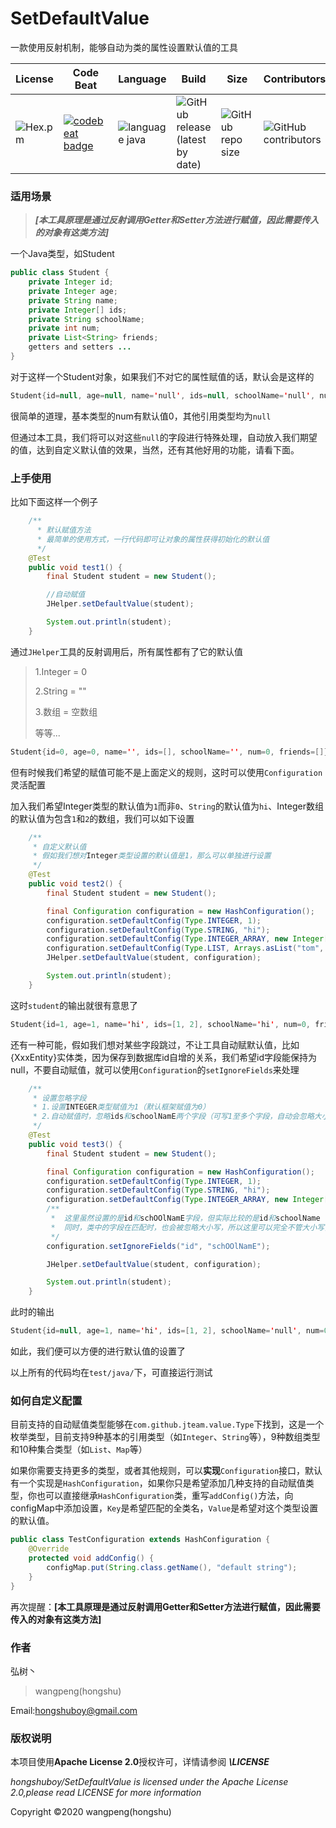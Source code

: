 # SetDefaultValue

一款使用反射机制，能够自动为类的属性设置默认值的工具

| License                                        | Code Beat                                                    | Language                                                     | Build                                                        | Size                                                         | Contributors                                                 |
| ---------------------------------------------- | ------------------------------------------------------------ | ------------------------------------------------------------ | ------------------------------------------------------------ | ------------------------------------------------------------ | ------------------------------------------------------------ |
| ![Hex.pm](https://img.shields.io/hexpm/l/plug) | [![codebeat badge](https://codebeat.co/badges/319e72b9-fd7e-4697-88c7-ac17ee8b7e42)](https://codebeat.co/projects/github-com-hongshuboy-setdefaultvalue-master) | ![language java](<https://img.shields.io/badge/java-v1.8-blue>) | ![GitHub release (latest by date)](https://img.shields.io/github/v/release/hongshuboy/setdefaultvalue) | ![GitHub repo size](https://img.shields.io/github/repo-size/hongshuboy/setdefaultvalue) | ![GitHub contributors](https://img.shields.io/github/contributors/hongshuboy/setdefaultvalue) |

### 适用场景

> ***[本工具原理是通过反射调用Getter和Setter方法进行赋值，因此需要传入的对象有这类方法]***

一个Java类型，如Student

```java
public class Student {
    private Integer id;
    private Integer age;
    private String name;
    private Integer[] ids;
    private String schoolName;
    private int num;
    private List<String> friends;
    getters and setters ...   
}
```

对于这样一个Student对象，如果我们不对它的属性赋值的话，默认会是这样的

```java
Student{id=null, age=null, name='null', ids=null, schoolName='null', num=0, friends=null}
```

很简单的道理，基本类型的num有默认值0，其他引用类型均为`null`

但通过本工具，我们将可以对这些`null`的字段进行特殊处理，自动放入我们期望的值，达到自定义默认值的效果，当然，还有其他好用的功能，请看下面。

### 上手使用

比如下面这样一个例子

```java
    /**
      * 默认赋值方法
      * 最简单的使用方式，一行代码即可让对象的属性获得初始化的默认值
      */
    @Test
    public void test1() {
        final Student student = new Student();

        //自动赋值
        JHelper.setDefaultValue(student);

        System.out.println(student);
    }
```

通过`JHelper`工具的反射调用后，所有属性都有了它的默认值

> 1.Integer = 0
>
> 2.String = ""
>
> 3.数组 = 空数组
>
> 等等...

```java
Student{id=0, age=0, name='', ids=[], schoolName='', num=0, friends=[]}
```

但有时候我们希望的赋值可能不是上面定义的规则，这时可以使用`Configuration`灵活配置

加入我们希望Integer类型的默认值为`1`而非`0`、`String`的默认值为`hi`、Integer数组的默认值为包含`1`和`2`的数组，我们可以如下设置

```java
    /**
     * 自定义默认值
     * 假如我们想对Integer类型设置的默认值是1，那么可以单独进行设置
     */
    @Test
    public void test2() {
        final Student student = new Student();

        final Configuration configuration = new HashConfiguration();
        configuration.setDefaultConfig(Type.INTEGER, 1);
        configuration.setDefaultConfig(Type.STRING, "hi");
        configuration.setDefaultConfig(Type.INTEGER_ARRAY, new Integer[]{1, 2});
        configuration.setDefaultConfig(Type.LIST, Arrays.asList("tom", "mike"));
        JHelper.setDefaultValue(student, configuration);

        System.out.println(student);
    }
```

这时`student`的输出就很有意思了

```java
Student{id=1, age=1, name='hi', ids=[1, 2], schoolName='hi', num=0, friends=[tom, mike]}
```

还有一种可能，假如我们想对某些字段跳过，不让工具自动赋默认值，比如{XxxEntity}实体类，因为保存到数据库id自增的关系，我们希望id字段能保持为null，不要自动赋值，就可以使用`Configuration`的`setIgnoreFields`来处理

```java
    /**
     * 设置忽略字段
     * 1.设置INTEGER类型赋值为1（默认框架赋值为0）
     * 2.自动赋值时，忽略ids和schoolNamE两个字段（可写1至多个字段，自动会忽略大小写进行匹配）
     */
    @Test
    public void test3() {
        final Student student = new Student();

        final Configuration configuration = new HashConfiguration();
        configuration.setDefaultConfig(Type.INTEGER, 1);
        configuration.setDefaultConfig(Type.STRING, "hi");
        configuration.setDefaultConfig(Type.INTEGER_ARRAY, new Integer[]{1, 2});
        /**
         *  这里虽然设置的是id和schOOlNamE字段，但实际比较的是id和schoolName（会自动忽略大小写）
         *  同时，类中的字段在匹配时，也会被忽略大小写，所以这里可以完全不管大小写，均可匹配到属性
         */
        configuration.setIgnoreFields("id", "schOOlNamE");

        JHelper.setDefaultValue(student, configuration);

        System.out.println(student);
    }	
```

此时的输出

```java
Student{id=null, age=1, name='hi', ids=[1, 2], schoolName='null', num=0, friends=[]}
```

如此，我们便可以方便的进行默认值的设置了

以上所有的代码均在`test/java/`下，可直接运行测试

### 如何自定义配置

目前支持的自动赋值类型能够在`com.github.jteam.value.Type`下找到，这是一个枚举类型，目前支持9种基本的引用类型（如`Integer`、`String`等），9种数组类型和10种集合类型（如`List`、`Map`等）

如果你需要支持更多的类型，或者其他规则，可以**实现**`Configuration`接口，默认有一个实现是`HashConfiguration`，如果你只是希望添加几种支持的自动赋值类型，你也可以直接继承`HashConfiguration`类，重写`addConfig()`方法，向configMap中添加设置，`Key`是希望匹配的全类名，`Value`是希望对这个类型设置的默认值。

```java
public class TestConfiguration extends HashConfiguration {
    @Override
    protected void addConfig() {
        configMap.put(String.class.getName(), "default string");
    }
}
```

再次提醒：**[本工具原理是通过反射调用Getter和Setter方法进行赋值，因此需要传入的对象有这类方法]**

### 作者

弘树丶

> wangpeng(hongshu)

Email:hongshuboy@gmail.com

### 版权说明 

本项目使用**Apache License 2.0**授权许可，详情请参阅 ***\LICENSE***

*hongshuboy/SetDefaultValue is licensed under the Apache License 2.0,please read LICENSE for more information*

Copyright ©2020 wangpeng(hongshu)
